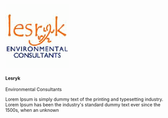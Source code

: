<img alt="" title="" class="person-avatar img-circle" src="./images/partners/lesryk.gif" data-at2x="./images/persons/person_1@2.png" />
<h4 class="person-name">Lesryk</h4>
<span class="person-skills">Environmental Consultants</span>
<p class="person-description">Lorem Ipsum is simply dummy text of the printing and typesetting industry. Lorem Ipsum has been the industry's standard dummy text ever since the 1500s, when an unknown</p>